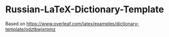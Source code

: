 # Russian-LaTeX-Dictionary-Template

Based on https://www.overleaf.com/latex/examples/dictionary-template/pdztbwjxrpmz

